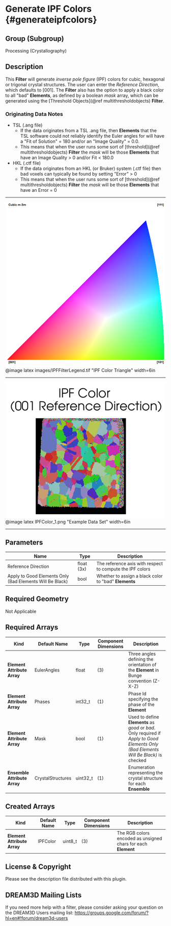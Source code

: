 Generate IPF Colors {#generateipfcolors}
=============

## Group (Subgroup) ##
Processing (Crystallography)

## Description ##
This **Filter** will generate _inverse pole figure_ (IPF) colors for cubic, hexagonal or trigonal crystal structures. The user can enter the _Reference Direction_, which defaults to [001]. The **Filter** also has the option to apply a black color to all "bad" **Elements**, as defined by a boolean _mask_ array, which can be generated using the [Threshold Objects](@ref multithresholdobjects) **Filter**.

### Originating Data Notes ###

+ TSL (.ang file)
    - If the data originates from a TSL .ang file, then **Elements** that the TSL software could not reliably identify the Euler angles for will have a "Fit of Solution" = 180 and/or an "Image Quality" = 0.0.
    - This means that when the user runs some sort of [threshold](@ref multithresholdobjects) **Filter** the _mask_ will be those **Elements** that have an Image Quality > 0 and/or Fit < 180.0
+ HKL (.ctf file)
    - If the data originates from an HKL (or Bruker) system (.ctf file) then bad voxels can typically be found by setting "Error" > 0
    - This means that when the user runs some sort of [threshold](@ref multithresholdobjects) **Filter** the _mask_ will be those **Elements** that have an Error = 0


-----

![IPF Color Triangle](images/IPFFilterLegend.tif)
@image latex images/IPFFilterLegend.tif "IPF Color Triangle" width=6in

-----

![Example Data Set](images/IPFColor_1.png)
@image latex IPFColor_1.png "Example Data Set" width=6in

-----

## Parameters ##
| Name | Type | Description |
|------|------| ----------- |
| Reference Direction | float (3x) | The reference axis with respect to compute the IPF colors |
| Apply to Good Elements Only (Bad Elements Will Be Black) | bool | Whether to assign a black color to "bad" **Elements** |

## Required Geometry ##
Not Applicable

## Required Arrays ##
| Kind | Default Name | Type | Component Dimensions | Description |
|------|--------------|-------------|---------|-----|
| **Element Attribute Array** | EulerAngles | float | (3)  | Three angles defining the orientation of the **Element** in Bunge convention (Z-X-Z) |
| **Element Attribute Array** | Phases | int32_t | (1) | Phase Id specifying the phase of the **Element** |
| **Element Attribute Array** | Mask | bool | (1) | Used to define **Elements** as *good* or *bad*. Only required if _Apply to Good Elements Only (Bad Elements Will Be Black)_ is checked |
| **Ensemble Attribute Array** | CrystalStructures | uint32_t | (1) | Enumeration representing the crystal structure for each **Ensemble** |

## Created Arrays ##
| Kind | Default Name | Type | Component Dimensions | Description |
|------|--------------|-------------|---------|-----|
| **Element Attribute Array** | IPFColor |  uint8_t | (3) | The RGB colors encoded as unsigned chars for each **Element** |

## License & Copyright ##

Please see the description file distributed with this plugin.

## DREAM3D Mailing Lists ##

If you need more help with a filter, please consider asking your question on the DREAM3D Users mailing list:
https://groups.google.com/forum/?hl=en#!forum/dream3d-users


